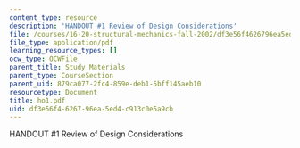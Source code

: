 ```yaml
---
content_type: resource
description: 'HANDOUT #1 Review of Design Considerations'
file: /courses/16-20-structural-mechanics-fall-2002/df3e56f4626796ea5ed4c913c0e5a9cb_ho1.pdf
file_type: application/pdf
learning_resource_types: []
ocw_type: OCWFile
parent_title: Study Materials
parent_type: CourseSection
parent_uid: 879ca077-2fc4-859e-deb1-5bff145aeb10
resourcetype: Document
title: ho1.pdf
uid: df3e56f4-6267-96ea-5ed4-c913c0e5a9cb
---
```

HANDOUT #1 Review of Design Considerations

